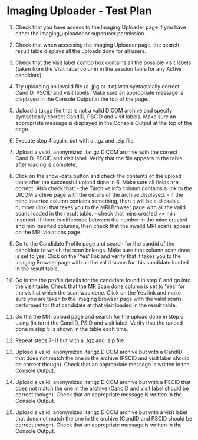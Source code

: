 # Imaging Uploader - Test Plan
      
1. Check that you have access to the Imaging Uploader page if you have either the imaging_uploader or superuser permission.

2. Check that when accessing the Imaging Uploader page, the search result table displays all the uploads done for all users.

3. Check that the visit label combo box contains all the possible visit labels (taken from the Visit_label column 
   in the session table for any Active candidate).
   
4. Try uploading an invalid file (a .jpg or .txt) with syntactically correct CandID, PSCID and visit labels. Make sure
   an appropriate message is displayed in the Console Output at the top of the page.
   
5. Upload a tar.gz file that is not a valid DICOM archive and specify syntactically correct CandID, PSCID and visit 
   labels. Make sure an appropriate message is displayed in the Console Output at the top of the page.
   
6. Execute step 4 again, but with a .tgz and .zip file.

7. Upload a valid, anonymized .tar.gz DICOM archive with the correct CandID, PSCID and visit label. Verify that the 
   file appears in the table after loading is complete. 
   
8. Click on the show-data button and check the contents of the upload table after the successful upload done in 6.
   Make sure all fields are correct. Also check that:
       - the Tarchive info column contains a link to the DICOM archive page with the details of the archive displayed.
       - if the minc inserted column contains something, then it will be a clickable number (link) that takes you to 
         the MRI Browser page with all the valid scans loaded in the result table.
       - check that mins created >= min inserted. If there is difference between the number in the minc created and 
         min inserted columns, then check that the invalid MRI scans appear on the MRI violations page.
         
9. Go to the Candidate Profile page and search for the candid of the candidate to which the scan belongs. Make sure 
   that column scan done is set to yes. Click on the 'Yes' link and verify that it takes you to the Imaging Browser
   page with all the valid scans for this candidate loaded in the result table.
   
10. Go in the the profile details for the candidate found in step 8 and go into the visit table. Check that the MR 
    Scan done column is set to 'Yes' for the visit at which the scan was done. Click on the Yes link and make sure 
    you are taken to the Imaging Browser page with the valid scans performed for that candidate at that visit loaded 
    in the result table.
    
11. Go the the MRI upload page and search for the upload done in step 6 using (in turn) the CandID, PSID and visit 
    label. Verify that the upload done in step 5 is shown in the table each time. 
    
12. Repeat steps 7-11 but with a .tgz and .zip file.

13. Upload a valid, anonymized .tar.gz DICOM archive but with a CandID that does not match the one in the archive 
    (PSCID and visit label should be correct though). Check that an appropriate message is written in the Console 
    Output.
    
14. Upload a valid, anonymized .tar.gz DICOM archive but with a PSCID that does not match the one in the archive 
    (CandID and visit label should be correct though). Check that an appropriate message is written in the Console 
    Output.
    
15. Upload a valid, anonymized .tar.gz DICOM archive but with a visit label that does not match the one in the 
    archive (CandID and PSCID should be correct though). Check that an appropriate message is written in the Console 
    Output.
